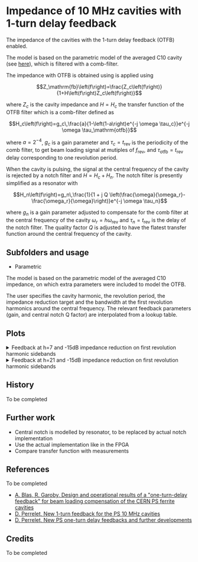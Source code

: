 # Impedance of 10 MHz cavities with 1-turn delay feedback

The impedance of the cavities with the 1-turn delay feedback
(OTFB) enabled.

The model is based on the parametric model of the averaged
C10 cavity (see [here](../All/README.md)), which is filtered with a comb-filter.

The impedance with OTFB is obtained using is applied using

```math
Z_\mathrm{fb}\left(f\right)=\frac{Z_c\left(f\right)}{1+H\left(f\right)Z_c\left(f\right)}
```

where $`Z_c`$ is the cavity impedance and $`H=H_c`$
the transfer function of the OTFB filter which is a
comb-filter defined as

```math
H_c\left(f\right)=g_c\,\frac{a}{1-\left(1-a\right)e^{-j \omega \tau_c}}e^{-j \omega \tau_\mathrm{otfb}}
```

where $`a=2^{-4}`$, $`g_c`$ is a gain parameter and $`\tau_c=t_\mathrm{rev}`$ is the
periodicity of the comb filter, to get beam loading signal at mutiples of $`f_\mathrm{rev}`$, 
and $`\tau_\mathrm{otfb}=t_\mathrm{rev}`$ delay corresponding to one revolution period.

When the cavity is pulsing, the signal at the central frequency
of the cavity is rejected by a notch filter and $`H=H_c+H_n`$.
The notch filter is presently simplified as a resonator with 

```math
H_n\left(f\right)=g_n\,\frac{1}{1 + j Q \left(\frac{\omega}{\omega_r}-\frac{\omega_r}{\omega}\right)}e^{-j \omega \tau_n}
```

where $`g_n`$ is a gain parameter adjusted to compensate
for the comb filter at the central frequency of the cavity $`\omega_r=h\omega_\mathrm{rev}`$ 
and $`\tau_n=t_\mathrm{rev}`$ is the delay of the notch filter. The quality factor $`Q`$ 
is adjusted to have the flatest transfer function around the central frequency of the cavity. 

## Subfolders and usage

- Parametric

The model is based on the parametric model of the averaged
C10 impedance, on which extra parameters were included to
model the OTFB.

The user specifies the cavity harmonic, the revolution period, 
the impedance reduction target and the bandwidth at the first revolution harmonics
around the central frequency. The relevant feedback parameters
(gain, and central notch Q factor) are interpolated from a lookup table.

## Plots

<details>
  <summary>Feedback at h=7 and -15dB impedance reduction on first revolution harmonic sidebands</summary>
  <img src="Parametric/impedance_dB_with_1TFB_h7_-15dB.png">
  <img src="Parametric/impedance_with_1TFB_h7_-15dB.png">
</details>

<details>
  <summary>Feedback at h=21 and -15dB impedance reduction on first revolution harmonic sidebands</summary>
  <img src="Parametric/impedance_dB_with_1TFB_h21_-15dB.png">
  <img src="Parametric/impedance_with_1TFB_h21_-15dB.png">
</details>

## History

To be completed

## Further work

- Central notch is modelled by resonator, to be replaced
by actual notch implementation
- Use the actual implementation like in the FPGA
- Compare transfer function with measurements

## References

To be completed

- [A. Blas, R. Garoby, Design and operational results of a "one-turn-delay feedback"
for beam loading compensation of the CERN PS ferrite cavities](https://cds.cern.ch/record/220107/files/CM-P00059458.pdf)
- [D. Perrelet, New 1-turn feedback for the PS 10 MHz cavities](https://indico.cern.ch/event/254244/contributions/1581263/attachments/444439/616448/Presentation_New_1TFB_LIU_MEETING_DP.pdf)
- [D. Perrelet, New PS one-turn delay feedbacks and further developments](https://indico.cern.ch/event/299470/contributions/686507/attachments/564148/777098/Presentation_1TFB_AVC_TFB_CBFB_LIU-DAY.pdf)

## Credits

To be completed

